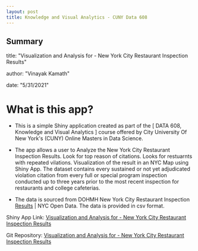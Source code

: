 ```yaml
---
layout: post
title: Knowledge and Visual Analytics - CUNY Data 608
---
```


## Summary

title: "Visualization and Analysis for - New York City Restaurant Inspection Results"

author: "Vinayak Kamath"

date: "5/31/2021"


# What is this app?

* This is a simple Shiny application created as part of the [ DATA 608, Knowledge and Visual Analytics ] course offered by City University Of New York's (CUNY) Online Masters in Data Science.

* The app allows a user to Analyze the New York City Restaurant Inspection Results. Look for top reason of citations. Looks for restuarnts with repeated vilations. Visualization of the result in an NYC Map using Shiny App. The dataset contains every sustained or not yet adjudicated violation citation from every full or special program inspection conducted up to three years prior to the most recent inspection for restaurants and college cafeterias.

* The data is sourced from DOHMH New York City Restaurant Inspection [Results](https://data.cityofnewyork.us/Health/DOHMH-New-York-City-Restaurant-Inspection-Results/43nn-pn8j) | NYC Open Data. The data is provided in csv format.


Shiny App Link: [Visualization and Analysis for - New York City Restaurant Inspection Results](https://kamathvk1982.shinyapps.io/MyNYCRestaurantInspectionResults/)

Git Repository:  [Visualization and Analysis for - New York City Restaurant Inspection Results](https://github.com/kamathvk1982/Data608/tree/main/Final_Project/MyNYCRestaurantInspectionResults)

